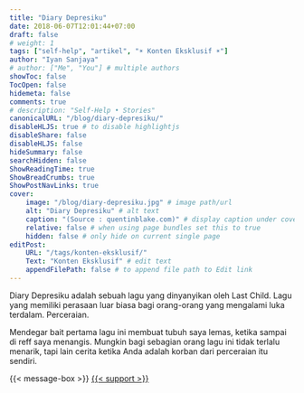```yaml
---
title: "Diary Depresiku"
date: 2018-06-07T12:01:44+07:00
draft: false
# weight: 1
tags: ["self-help", "artikel", "☀ Konten Eksklusif ☀"]
author: "Iyan Sanjaya"
# author: ["Me", "You"] # multiple authors
showToc: false
TocOpen: false
hidemeta: false
comments: true
# description: "Self-Help • Stories"
canonicalURL: "/blog/diary-depresiku/"
disableHLJS: true # to disable highlightjs
disableShare: false
disableHLJS: false
hideSummary: false
searchHidden: false
ShowReadingTime: true
ShowBreadCrumbs: true
ShowPostNavLinks: true
cover:
    image: "/blog/diary-depresiku.jpg" # image path/url
    alt: "Diary Depresiku" # alt text
    caption: "(Source : quentinblake.com)" # display caption under cover
    relative: false # when using page bundles set this to true
    hidden: false # only hide on current single page
editPost:
    URL: "/tags/konten-eksklusif/"
    Text: "Konten Eksklusif" # edit text
    appendFilePath: false # to append file path to Edit link
---
```

Diary Depresiku adalah sebuah lagu yang dinyanyikan oleh Last Child. Lagu yang memiliki perasaan luar biasa bagi orang-orang yang mengalami luka terdalam. Perceraian.

Mendegar bait pertama lagu ini membuat tubuh saya lemas, ketika sampai di reff saya menangis. Mungkin bagi sebagian orang lagu ini tidak terlalu menarik, tapi lain cerita ketika Anda adalah korban dari perceraian itu sendiri.

<!-- Kesakitan, kesendirian, kekosongan, kesepian, saya tahu semua perasaan itu, saya sudah merasakannya sejak kecil, didikan yang cukup keras juga saya rasakan. Saya dibesarkan oleh nenek saya, dia mencintai saya dengan caranya sendiri, terkadang kata-kata yang keluar dari mulutnya teramat sangat menyakitkan. Mungkin sering? -->

{{< message-box >}}
[{{< support >}}](https://karyakarsa.com/iyansanjaya/support?post_id=22324&item_type=post)